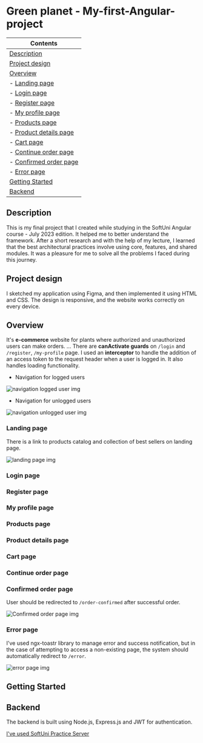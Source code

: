 # Green planet - My-first-Angular-project

| Contents
|---
| [Description](#description)
| [Project design](#project-design)
| [Overview](#overview)
| - [Landing page](#landing-page)
| - [Login page](#login-page)
| - [Register page](#register-page)
| - [My profile page](#my-profile-page)
| - [Products page](#products-page)
| - [Product details page](#product-details-page)
| - [Cart page](#cart-page)
| - [Continue order page](#continue-order-page)
| - [Confirmed order page](#onfirmed-order-page)
| - [Error page](#error-page)
| [Getting Started](#getting-started)
| [Backend](#backend)

## Description
This is my final project that I created while studying in the SoftUni Angular course - July 2023 edition. It helped me to better understand the framework. After a short research and with the help of my lecture, I learned that the best architectural practices involve using core, features, and shared modules. It was a pleasure for me to solve all the problems I faced during this journey.
## Project design
I sketched my application using Figma, and then implemented it using HTML and CSS. The design is responsive, and the website works correctly on every device.
## Overview
It's **e-commerce** website for plants where authorized and unauthorized users can make orders. ...
There are **canActivate guards** on `/login` and `/register`, `/my-profile` page. I used an **interceptor** to handle the addition of an access token to the request header when a user is logged in. It also handles loading functionality.
- Navigation for logged users

![navigation logged user img]('https://github.com/renetaBoneva/My-first-Angular-project/blob/main/readme-images/navigation-logged-in-user.png')
- Navigation for unlogged users

![navigation unlogged user img]('https://github.com/renetaBoneva/My-first-Angular-project/blob/main/readme-images/navigation-unlogged-users.png')
### Landing page
There is a link to products catalog and collection of best sellers on landing page.

![landing page img]('https://github.com/renetaBoneva/My-first-Angular-project/blob/main/readme-images/localhost_4200_home.png')
### Login page
### Register page
### My profile page
### Products page
### Product details page
### Cart page
### Continue order page
### Confirmed order page
User should be redirected to `/order-confirmed` after successful order.

![Confirmed order page img]('https://github.com/renetaBoneva/My-first-Angular-project/blob/main/readme-images/localhost_4200_order-confirmed.png')
### Error page
I've used ngx-toastr library to manage error and success notification, but  in the case of attempting to access a non-existing page, the system should automatically redirect to `/error`.

![error page img]('')
## Getting Started
## Backend
The backend is built using Node.js, Express.js and JWT for authentication.

[I've used SoftUni Practice Server]('https://github.com/softuni-practice-server/softuni-practice-server/tree/master')
